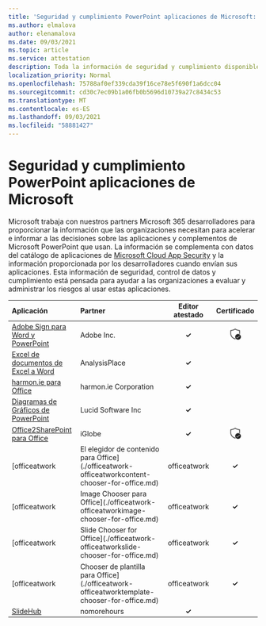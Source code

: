 ```yaml
---
title: 'Seguridad y cumplimiento PowerPoint aplicaciones de Microsoft: todas las aplicaciones'
ms.author: elmalova
author: elenamalova
ms.date: 09/03/2021
ms.topic: article
ms.service: attestation
description: Toda la información de seguridad y cumplimiento disponible para todas las aplicaciones PowerPoint Microsoft.
localization_priority: Normal
ms.openlocfilehash: 75788af0ef339cda39f16ce78e5f690f1a6dcc04
ms.sourcegitcommit: cd30c7ec09b1a06fb0b5696d10739a27c8434c53
ms.translationtype: MT
ms.contentlocale: es-ES
ms.lasthandoff: 09/03/2021
ms.locfileid: "58881427"
---
```

# <a name="microsoft-powerpoint-apps-security-and-compliance"></a>Seguridad y cumplimiento PowerPoint aplicaciones de Microsoft

Microsoft trabaja con nuestros partners Microsoft 365 desarrolladores para proporcionar la información que las organizaciones necesitan para acelerar e informar a las decisiones sobre las aplicaciones y complementos de Microsoft PowerPoint que usan. La información se complementa con datos del catálogo de aplicaciones de [Microsoft Cloud App Security](https://www.microsoft.com/en-us/enterprise-mobility-security/cloud-app-security) y la información proporcionada por los desarrolladores cuando envían sus aplicaciones. Esta información de seguridad, control de datos y cumplimiento está pensada para ayudar a las organizaciones a evaluar y administrar los riesgos al usar estas aplicaciones.

| **Aplicación** | **Partner** | **Editor atestado** | **Certificado** |
|:--------|:------------|:----------------------:|:-------------:|
| [Adobe Sign para Word y PowerPoint](./adobe-inc-sign-for-word-and-powerpoint.md) | Adobe Inc. | **✓** | <img alt="Certified application badge" src="../media/certified-badge.png" height="25" width="25" /> |
| [Excel de documentos de Excel a Word](./analysisplace-excel-to-word-document-automation.md) | AnalysisPlace | **✓** |  |
| [harmon.ie para Office](./harmonie-corporation-for-office.md) | harmon.ie Corporation | **✓** |  |
| [Diagramas de Gráficos de PowerPoint](./lucid-software-inc-lucidchart-diagrams-for-powerpoint.md) | Lucid Software Inc | **✓** |  |
| [Office2SharePoint para Office](./iglobe-office2sharepoint-for-office.md) | iGlobe | **✓** | <img alt="Certified application badge" src="../media/certified-badge.png" height="25" width="25" /> |
| [officeatwork | El elegidor de contenido para Office](./officeatwork-officeatworkcontent-chooser-for-office.md) | officeatwork | **✓** | <img alt="Certified application badge" src="../media/certified-badge.png" height="25" width="25" /> |
| [officeatwork | Image Chooser para Office](./officeatwork-officeatworkimage-chooser-for-office.md) | officeatwork | **✓** |  |
| [officeatwork | Slide Chooser for Office](./officeatwork-officeatworkslide-chooser-for-office.md) | officeatwork | **✓** |  |
| [officeatwork | Chooser de plantilla para Office](./officeatwork-officeatworktemplate-chooser-for-office.md) | officeatwork | **✓** | <img alt="Certified application badge" src="../media/certified-badge.png" height="25" width="25" /> |
| [SlideHub](./nomorehours-slidehub.md) | nomorehours | **✓** |  |
